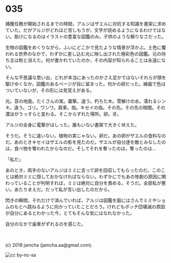 # 035

捕獲任務が開始されるまでの時間，アルジはザエルに対抗する知識を書架に求めていた。だがアルジがどれほど苦しもうが，文字が読めるようになるわけではない。助けになるのはイラストの豊富な図鑑のみ。子供のような頼りなさだった。  

生物の図鑑をめくりながら，ふいにどこかで見たような情景が浮かぶ。土色に覆われる世界のなかで，わずかに差し込む光に映し出された極彩色の図鑑。元の持ち主は粉と消えた。何が書かれていたのか，その内容が知られることは永遠にない。  

そんな不思議な思い出，どれが本当にあったのかさえ定かではないそれらが頭を駆けゆくなか，図鑑のあるページが目に留まった。何かの卵だった。線画で色はついていないが，その形には見覚えがある。  

光。苔の地面。たくさんの実。襲撃。違う。朽ちた木。雪解けの水。濡れるシンキ。違う。ゴリ。ワンワ。肩車。指。キセイの指。その先。その先の暗闇。その濃淡がうっすらと変わる。そこからずれた場所。卵。牙。  

アルジの全身に電撃がはしった。誰もいない書架で大きく吠えた。  

そうだ。そうに違いない。植物の実じゃない。卵だ。あの卵がザエルの食料なのだ。あのときキセイはザエルの影を見たのだ。ザエルが自分達を敵とみなしたのは，食べ物を奪われたからなのだ。そしてそれを奪ったのは，奪ったのは…  

「私だ」  

あのとき，両手のないアルジはミミに言って卵を回収してもらったのだ。このことは絶対ミミに隠しておかなければならない。わずかにでもあの惨劇の原因に関わっていることが判明すれば，ミミは絶対に自分を責める。そうだ。全部私が悪い。あたりまえだ。だって私が言い出したのだから。  

閃きの瞬間，それだけで済んでいれば，アルジは図鑑を脇にはさんでミミやショムのもとへ跳ねるように向かっていたことだろう。けれどもボッチ団壊滅の原因が自分にあるとわかった今，とてもそんな気にはなれなかった。  

自分のなかで歯車がずれるのを感じた。  

<br>  
<br>  
(c) 2018 jamcha (jamcha.aa@gmail.com).  

![cc by-nc-sa](https://i.creativecommons.org/l/by-nc-sa/4.0/88x31.png)
